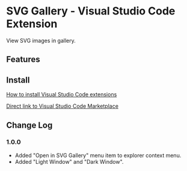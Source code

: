 # SVG Gallery - Visual Studio Code Extension

View SVG images in gallery.

## Features

## Install

[How to install Visual Studio Code extensions](https://code.visualstudio.com/docs/editor/extension-gallery)

[Direct link to Visual Studio Code Marketplace](https://marketplace.visualstudio.com/items?itemName=developer2006.svg-gallery)

## Change Log

### 1.0.0

- Added "Open in SVG Gallery" menu item to explorer context menu.
- Added "Light Window" and "Dark Window".
